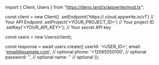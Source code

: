 import { Client, Users } from "https://deno.land/x/appwrite/mod.ts";

const client = new Client()
    .setEndpoint('https://<REGION>.cloud.appwrite.io/v1') // Your API Endpoint
    .setProject('<YOUR_PROJECT_ID>') // Your project ID
    .setKey('<YOUR_API_KEY>'); // Your secret API key

const users = new Users(client);

const response = await users.create({
    userId: '<USER_ID>',
    email: 'email@example.com', // optional
    phone: '+12065550100', // optional
    password: '', // optional
    name: '<NAME>' // optional
});
